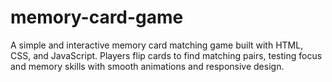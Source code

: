 # memory-card-game
A simple and interactive memory card matching game built with HTML, CSS, and JavaScript. Players flip cards to find matching pairs, testing focus and memory skills with smooth animations and responsive design.
